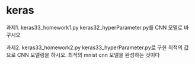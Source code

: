 # keras

과제1. keras33_homework1.py
keras32_hyperParameter.py를 CNN 모델로 바꾸시오

과제2. keras33_homework2.py
keras33_hyperParameter.py로 구한 최적의 값으로 CNN 모델링을 하시오.
최적의 mnist cnn 모델을 완성하는 것이다
